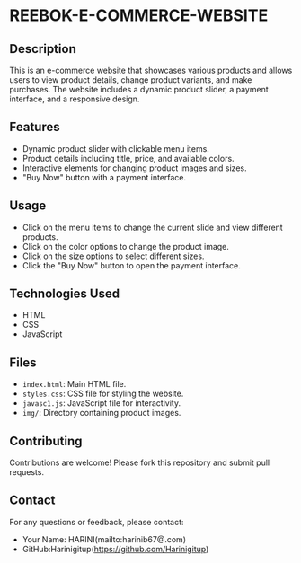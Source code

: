 # REEBOK-E-COMMERCE-WEBSITE

## Description
This is an e-commerce website that showcases various products and allows users to view product details, change product variants, and make purchases. The website includes a dynamic product slider, a payment interface, and a responsive design.

## Features
- Dynamic product slider with clickable menu items.
- Product details including title, price, and available colors.
- Interactive elements for changing product images and sizes.
- "Buy Now" button with a payment interface.

## Usage
- Click on the menu items to change the current slide and view different products.
- Click on the color options to change the product image.
- Click on the size options to select different sizes.
- Click the "Buy Now" button to open the payment interface.

## Technologies Used
- HTML
- CSS
- JavaScript

## Files
- `index.html`: Main HTML file.
- `styles.css`: CSS file for styling the website.
- `javasc1.js`: JavaScript file for interactivity.
- `img/`: Directory containing product images.

## Contributing
Contributions are welcome! Please fork this repository and submit pull requests.


## Contact
For any questions or feedback, please contact:
- Your Name: HARINI(mailto:harinib67@.com)
- GitHub:Harinigitup(https://github.com/Harinigitup)


